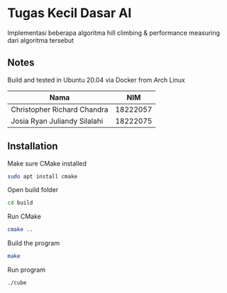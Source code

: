 # Tugas Kecil Dasar AI
Implementasi beberapa algoritma hill climbing & performance measuring dari algoritma tersebut

## Notes 
Build and tested in Ubuntu 20.04 via Docker from Arch Linux

| Nama  | NIM |
| ------------- | ------------- |
| Christopher Richard Chandra  | 18222057  |
| Josia Ryan Juliandy Silalahi | 18222075  |

## Installation

Make sure CMake installed

```bash
sudo apt install cmake

```

Open build folder

```bash
cd build
```
Run CMake 
```bash
cmake ..
```
Build the program
```bash
make
```
Run program
```bash
./cube
```



